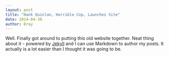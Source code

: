 ```yaml
---
layout: post
title: "Hank Quinlan, Horrible Cop, Launches Site"
date: 2014-04-30
author: Dray
---
```


Well. Finally got around to putting this old website together. Neat thing about it - powered by [Jekyll](http://jekyllrb.com) and I can use Markdown to author my posts. It actually is a lot easier than I thought it was going to be.
